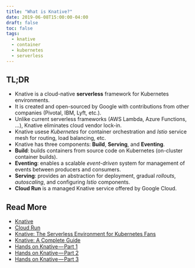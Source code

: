 ```yaml
---
title: "What is Knative?"
date: 2019-06-08T15:00:00-04:00
draft: false
toc: false
tags:
  - knative
  - container
  - kubernetes
  - serverless
---
```


## TL;DR

  - Knative is a cloud-native **serverless** framework for Kubernetes environments.
  - It is created and open-sourced by Google with contributions from other companies (Pivotal, IBM, Lyft, etc.).
  - Unlike current serverless frameworks (AWS Lambda, Azure Functions, ...), Knative eliminates cloud vendor lock-in.
  - Knative usese _Kubernetes_ for container orchestration and _Istio_ service mesh for routing, load balancing, etc.
  - Knative has three components: **Build**, **Serving**, and **Eventing**.
  - **Build**: builds containers from source code on Kubernetes (on-cluster container builds).
  - **Eventing**: enables a scalable _event-driven_ system for management of events between producers and consumers.
  - **Serving**: provides an abstraction for deployment, gradual _rollouts_, _autoscaling_, and configuring _Istio_ components.
  - **Cloud Run** is a managed Knative service offered by Google Cloud.

## Read More

  - [Knative](https://cloud.google.com/knative)
  - [Cloud Run](https://cloud.google.com/run)
  - [Knative: The Serverless Environment for Kubernetes Fans](https://blog.aquasec.com/knative-serverless-for-kubernetes)
  - [Knative: A Complete Guide](https://www.ibm.com/cloud/learn/knative)
  - [Hands on Knative — Part 1](https://medium.com/google-cloud/hands-on-knative-part-1-f2d5ce89944e)
  - [Hands on Knative — Part 2](https://medium.com/google-cloud/hands-on-knative-part-2-a27729f4d756)
  - [Hands on Knative — Part 3](https://medium.com/google-cloud/hands-on-knative-part-3-d8731ad2f23d)
